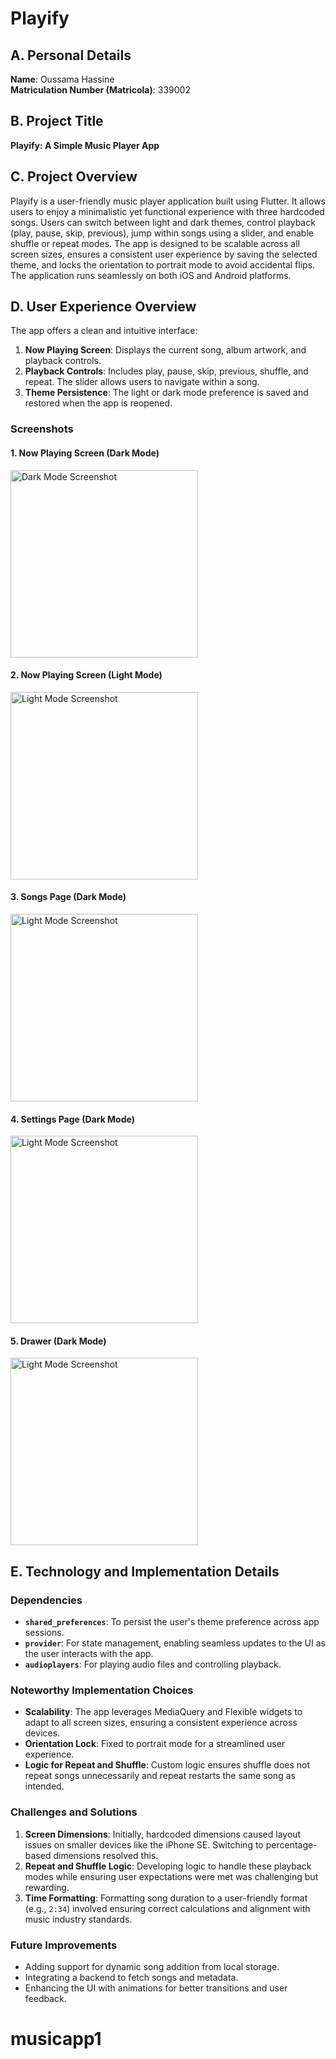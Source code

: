 # Playify

## A. Personal Details
**Name**: Oussama Hassine  
**Matriculation Number (Matricola)**: 339002

## B. Project Title
**Playify: A Simple Music Player App**

## C. Project Overview
Playify is a user-friendly music player application built using Flutter. It allows users to enjoy a minimalistic yet functional experience with three hardcoded songs. Users can switch between light and dark themes, control playback (play, pause, skip, previous), jump within songs using a slider, and enable shuffle or repeat modes. The app is designed to be scalable across all screen sizes, ensures a consistent user experience by saving the selected theme, and locks the orientation to portrait mode to avoid accidental flips. The application runs seamlessly on both iOS and Android platforms.

## D. User Experience Overview
The app offers a clean and intuitive interface:
1. **Now Playing Screen**: Displays the current song, album artwork, and playback controls.
2. **Playback Controls**: Includes play, pause, skip, previous, shuffle, and repeat. The slider allows users to navigate within a song.
3. **Theme Persistence**: The light or dark mode preference is saved and restored when the app is reopened.

### Screenshots

#### 1. Now Playing Screen (Dark Mode)
<img src="assets/dark_mode.png" alt="Dark Mode Screenshot" width="300"/>

#### 2. Now Playing Screen (Light Mode)
<img src="assets/light_mode.png" alt="Light Mode Screenshot" width="300"/>

#### 3. Songs Page (Dark Mode)
<img src="assets/songs_page.png" alt="Light Mode Screenshot" width="300"/>

#### 4. Settings Page (Dark Mode)
<img src="assets/settings_page.png" alt="Light Mode Screenshot" width="300"/>

#### 5. Drawer (Dark Mode)
<img src="assets/drawer.png" alt="Light Mode Screenshot" width="300"/>


## E. Technology and Implementation Details

### Dependencies
- **`shared_preferences`**: To persist the user's theme preference across app sessions.
- **`provider`**: For state management, enabling seamless updates to the UI as the user interacts with the app.
- **`audioplayers`**: For playing audio files and controlling playback.

### Noteworthy Implementation Choices
- **Scalability**: The app leverages MediaQuery and Flexible widgets to adapt to all screen sizes, ensuring a consistent experience across devices.
- **Orientation Lock**: Fixed to portrait mode for a streamlined user experience.
- **Logic for Repeat and Shuffle**: Custom logic ensures shuffle does not repeat songs unnecessarily and repeat restarts the same song as intended.

### Challenges and Solutions
1. **Screen Dimensions**: Initially, hardcoded dimensions caused layout issues on smaller devices like the iPhone SE. Switching to percentage-based dimensions resolved this.
2. **Repeat and Shuffle Logic**: Developing logic to handle these playback modes while ensuring user expectations were met was challenging but rewarding.
3. **Time Formatting**: Formatting song duration to a user-friendly format (e.g., `2:34`) involved ensuring correct calculations and alignment with music industry standards.

### Future Improvements
- Adding support for dynamic song addition from local storage.
- Integrating a backend to fetch songs and metadata.
- Enhancing the UI with animations for better transitions and user feedback.

# musicapp1
